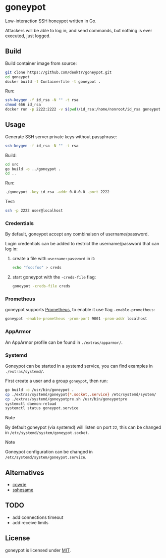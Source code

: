 # goneypot

Low-interaction SSH honeypot written in Go.

Attackers will be able to log in, and send commands, but nothing is ever executed, just logged.

## Build

Build container image from source:

```bash
git clone https://github.com/deoktr/goneypot.git
cd goneypot
docker build -f Containerfile -t goneypot .
```

Run:

```bash
ssh-keygen -f id_rsa -N "" -t rsa
chmod 666 id_rsa
docker run -p 2222:2222 -v $(pwd)/id_rsa:/home/nonroot/id_rsa goneypot
```

## Usage

Generate SSH server private keys without passphrase:

```bash
ssh-keygen -f id_rsa -N "" -t rsa
```

Build:

```bash
cd src
go build -o ../goneypot .
cd ..
```

Run:

```bash
./goneypot -key id_rsa -addr 0.0.0.0 -port 2222
```

Test:

```bash
ssh -p 2222 user@localhost
```

### Credentials

By default, goneypot accept any combinaison of username/password.

Login credentials can be added to restrict the username/password that can log in:

1. create a file with `username:password` in it:

   ```bash
   echo "foo:foo" > creds
   ```

2. start goneypot with the `-creds-file` flag:

   ```bash
   goneypot -creds-file creds
   ```

### Prometheus

goneypot supports [Prometheus](https://prometheus.io/), to enable it use flag `-enable-prometheus`:

```bash
goneypot -enable-prometheus -prom-port 9001 -prom-addr localhost
```

### AppArmor

An AppArmor profile can be found in `./extras/apparmor/`.

### Systemd

Goneypot can be started in a systemd service, you can find examples in `./extras/systemd/`.

First create a user and a group `goneypot`, then run:

```bash
go build -o /usr/bin/goneypot .
cp ./extras/systemd/goneypot{*.socket,.service} /etc/systemd/system/
cp ./extras/systemd/goneypotpre.sh /usr/bin/goneypotpre
systemctl daemon-reload
systemctl status goneypot.service
```

> [!NOTE]
> By default goneypot (via systemd) will listen on port `22`, this can be changed in `/etc/systemd/system/goneypot.socket`.

> [!NOTE]
> Goneypot configuration can be changed in `/etc/systemd/system/goneypot.service`.

## Alternatives

- [cowrie](https://github.com/cowrie/cowrie)
- [sshesame](https://github.com/jaksi/sshesame)

## TODO

- add connections timeout
- add receive limits

## License

goneypot is licensed under [MIT](./LICENSE).
